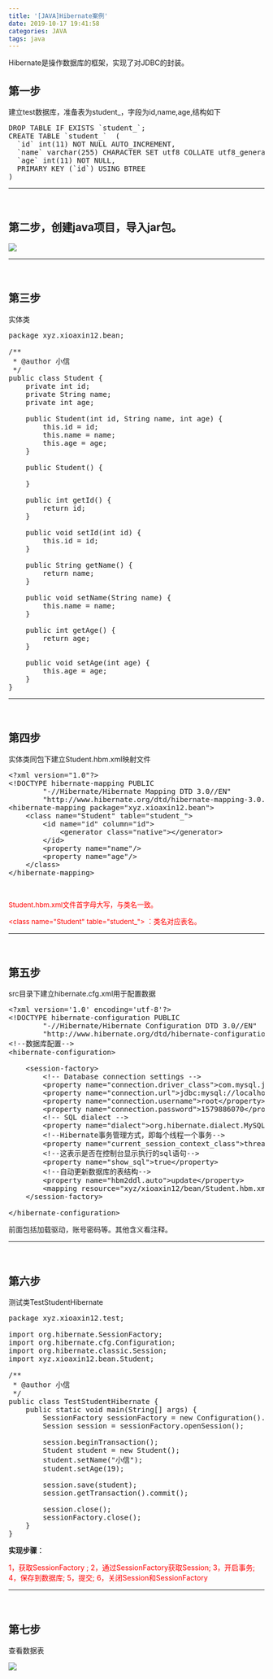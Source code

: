 ```yaml
---
title: '[JAVA]Hibernate案例'
date: 2019-10-17 19:41:58
categories: JAVA
tags: java
---
```


Hibernate是操作数据库的框架，实现了对JDBC的封装。

## 第一步

建立test数据库，准备表为student_，字段为id,name,age,结构如下
<pre class="lang:default decode:true">DROP TABLE IF EXISTS `student_`;
CREATE TABLE `student_`  (
  `id` int(11) NOT NULL AUTO_INCREMENT,
  `name` varchar(255) CHARACTER SET utf8 COLLATE utf8_general_ci NOT NULL,
  `age` int(11) NOT NULL,
  PRIMARY KEY (`id`) USING BTREE
)
</pre>

* * *

&nbsp;

## 第二步，创建java项目，导入jar包。

[![](http://image.xiaoxinyes.club/2018-09-02_1.png)](http://image.xiaoxinyes.club/2018-09-02_1.png)

* * *

&nbsp;

## 第三步

实体类
<pre class="lang:java decode:true ">package xyz.xioaxin12.bean;

/**
 * @author 小信
 */
public class Student {
    private int id;
    private String name;
    private int age;

    public Student(int id, String name, int age) {
        this.id = id;
        this.name = name;
        this.age = age;
    }

    public Student() {

    }

    public int getId() {
        return id;
    }

    public void setId(int id) {
        this.id = id;
    }

    public String getName() {
        return name;
    }

    public void setName(String name) {
        this.name = name;
    }

    public int getAge() {
        return age;
    }

    public void setAge(int age) {
        this.age = age;
    }
}
</pre>

* * *

&nbsp;

## 第四步

实体类同包下建立Student.hbm.xml映射文件
<pre class="lang:default decode:true ">&lt;?xml version="1.0"?&gt;
&lt;!DOCTYPE hibernate-mapping PUBLIC
        "-//Hibernate/Hibernate Mapping DTD 3.0//EN"
        "http://www.hibernate.org/dtd/hibernate-mapping-3.0.dtd"&gt;
&lt;hibernate-mapping package="xyz.xioaxin12.bean"&gt;
    &lt;class name="Student" table="student_"&gt;
        &lt;id name="id" column="id"&gt;
            &lt;generator class="native"&gt;&lt;/generator&gt;
        &lt;/id&gt;
        &lt;property name="name"/&gt;
        &lt;property name="age"/&gt;
    &lt;/class&gt;
&lt;/hibernate-mapping&gt;</pre>
&nbsp;

<span style="font-size: 10pt; color: #ff0000;">Student.hbm.xml文件首字母大写，与类名一致。</span>

<span style="font-size: 10pt; color: #ff0000;">&lt;class name="Student" table="student_"&gt; ：类名对应表名。</span>

* * *

&nbsp;

## 第五步

src目录下建立hibernate.cfg.xml用于配置数据
<pre class="lang:default decode:true ">&lt;?xml version='1.0' encoding='utf-8'?&gt;
&lt;!DOCTYPE hibernate-configuration PUBLIC
        "-//Hibernate/Hibernate Configuration DTD 3.0//EN"
        "http://www.hibernate.org/dtd/hibernate-configuration-3.0.dtd"&gt;
&lt;!--数据库配置--&gt;
&lt;hibernate-configuration&gt;

    &lt;session-factory&gt;
        &lt;!-- Database connection settings --&gt;
        &lt;property name="connection.driver_class"&gt;com.mysql.jdbc.Driver&lt;/property&gt;
        &lt;property name="connection.url"&gt;jdbc:mysql://localhost:3306/test?characterEncoding=UTF-8&lt;/property&gt;
        &lt;property name="connection.username"&gt;root&lt;/property&gt;
        &lt;property name="connection.password"&gt;1579886070&lt;/property&gt;
        &lt;!-- SQL dialect --&gt;
        &lt;property name="dialect"&gt;org.hibernate.dialect.MySQLDialect&lt;/property&gt;
        &lt;!--Hibernate事务管理方式，即每个线程一个事务--&gt;
        &lt;property name="current_session_context_class"&gt;thread&lt;/property&gt;
        &lt;!--这表示是否在控制台显示执行的sql语句--&gt;
        &lt;property name="show_sql"&gt;true&lt;/property&gt;
        &lt;!--自动更新数据库的表结构--&gt;
        &lt;property name="hbm2ddl.auto"&gt;update&lt;/property&gt;
        &lt;mapping resource="xyz/xioaxin12/bean/Student.hbm.xml" /&gt;
    &lt;/session-factory&gt;

&lt;/hibernate-configuration&gt;</pre>
前面包括加载驱动，账号密码等。其他含义看注释。

* * *

&nbsp;

## 第六步

测试类TestStudentHibernate
<pre class="lang:java decode:true">package xyz.xioaxin12.test;

import org.hibernate.SessionFactory;
import org.hibernate.cfg.Configuration;
import org.hibernate.classic.Session;
import xyz.xioaxin12.bean.Student;

/**
 * @author 小信
 */
public class TestStudentHibernate {
    public static void main(String[] args) {
        SessionFactory sessionFactory = new Configuration().configure().buildSessionFactory();
        Session session = sessionFactory.openSession();

        session.beginTransaction();
        Student student = new Student();
        student.setName("小信");
        student.setAge(19);

        session.save(student);
        session.getTransaction().commit();

        session.close();
        sessionFactory.close();
    }
}
</pre>
**实现步骤**：

<span style="color: #ff0000;">1，获取SessionFactory ;</span>
<span style="color: #ff0000;">2，通过SessionFactory获取Session;</span>
<span style="color: #ff0000;">3，开启事务;</span>
<span style="color: #ff0000;">4，保存到数据库;</span>
<span style="color: #ff0000;">5，提交;</span>
<span style="color: #ff0000;">6，关闭Session和SessionFactory</span>

* * *

&nbsp;

## 第七步

查看数据表

[![](http://image.xiaoxinyes.club/2018-09-02_2.png)](http://image.xiaoxinyes.club/2018-09-02_2.png)

